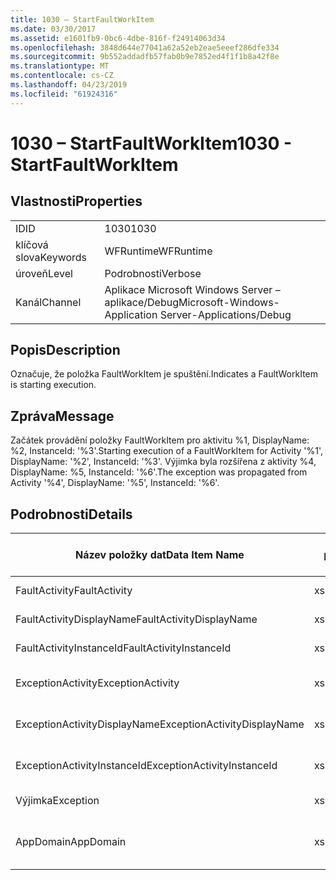 ```yaml
---
title: 1030 – StartFaultWorkItem
ms.date: 03/30/2017
ms.assetid: e1601fb9-0bc6-4dbe-816f-f24914063d34
ms.openlocfilehash: 3848d644e77041a62a52eb2eae5eeef286dfe334
ms.sourcegitcommit: 9b552addadfb57fab0b9e7852ed4f1f1b8a42f8e
ms.translationtype: MT
ms.contentlocale: cs-CZ
ms.lasthandoff: 04/23/2019
ms.locfileid: "61924316"
---
```

# <a name="1030---startfaultworkitem"></a><span data-ttu-id="4aea5-102">1030 – StartFaultWorkItem</span><span class="sxs-lookup"><span data-stu-id="4aea5-102">1030 - StartFaultWorkItem</span></span>
## <a name="properties"></a><span data-ttu-id="4aea5-103">Vlastnosti</span><span class="sxs-lookup"><span data-stu-id="4aea5-103">Properties</span></span>  
  
|||  
|-|-|  
|<span data-ttu-id="4aea5-104">ID</span><span class="sxs-lookup"><span data-stu-id="4aea5-104">ID</span></span>|<span data-ttu-id="4aea5-105">1030</span><span class="sxs-lookup"><span data-stu-id="4aea5-105">1030</span></span>|  
|<span data-ttu-id="4aea5-106">klíčová slova</span><span class="sxs-lookup"><span data-stu-id="4aea5-106">Keywords</span></span>|<span data-ttu-id="4aea5-107">WFRuntime</span><span class="sxs-lookup"><span data-stu-id="4aea5-107">WFRuntime</span></span>|  
|<span data-ttu-id="4aea5-108">úroveň</span><span class="sxs-lookup"><span data-stu-id="4aea5-108">Level</span></span>|<span data-ttu-id="4aea5-109">Podrobnosti</span><span class="sxs-lookup"><span data-stu-id="4aea5-109">Verbose</span></span>|  
|<span data-ttu-id="4aea5-110">Kanál</span><span class="sxs-lookup"><span data-stu-id="4aea5-110">Channel</span></span>|<span data-ttu-id="4aea5-111">Aplikace Microsoft Windows Server – aplikace/Debug</span><span class="sxs-lookup"><span data-stu-id="4aea5-111">Microsoft-Windows-Application Server-Applications/Debug</span></span>|  
  
## <a name="description"></a><span data-ttu-id="4aea5-112">Popis</span><span class="sxs-lookup"><span data-stu-id="4aea5-112">Description</span></span>  
 <span data-ttu-id="4aea5-113">Označuje, že položka FaultWorkItem je spuštění.</span><span class="sxs-lookup"><span data-stu-id="4aea5-113">Indicates a FaultWorkItem is starting execution.</span></span>  
  
## <a name="message"></a><span data-ttu-id="4aea5-114">Zpráva</span><span class="sxs-lookup"><span data-stu-id="4aea5-114">Message</span></span>  
 <span data-ttu-id="4aea5-115">Začátek provádění položky FaultWorkItem pro aktivitu %1, DisplayName: %2, InstanceId: '%3'.</span><span class="sxs-lookup"><span data-stu-id="4aea5-115">Starting execution of a FaultWorkItem for Activity '%1', DisplayName: '%2', InstanceId: '%3'.</span></span>  <span data-ttu-id="4aea5-116">Výjimka byla rozšířena z aktivity %4, DisplayName: %5, InstanceId: '%6'.</span><span class="sxs-lookup"><span data-stu-id="4aea5-116">The exception was propagated from Activity '%4', DisplayName: '%5', InstanceId: '%6'.</span></span>  
  
## <a name="details"></a><span data-ttu-id="4aea5-117">Podrobnosti</span><span class="sxs-lookup"><span data-stu-id="4aea5-117">Details</span></span>  
  
|<span data-ttu-id="4aea5-118">Název položky dat</span><span class="sxs-lookup"><span data-stu-id="4aea5-118">Data Item Name</span></span>|<span data-ttu-id="4aea5-119">Datový typ položky</span><span class="sxs-lookup"><span data-stu-id="4aea5-119">Data Item Type</span></span>|<span data-ttu-id="4aea5-120">Popis</span><span class="sxs-lookup"><span data-stu-id="4aea5-120">Description</span></span>|  
|--------------------|--------------------|-----------------|  
|<span data-ttu-id="4aea5-121">FaultActivity</span><span class="sxs-lookup"><span data-stu-id="4aea5-121">FaultActivity</span></span>|<span data-ttu-id="4aea5-122">xs:string</span><span class="sxs-lookup"><span data-stu-id="4aea5-122">xs:string</span></span>|<span data-ttu-id="4aea5-123">Název typu selhání aktivity.</span><span class="sxs-lookup"><span data-stu-id="4aea5-123">The type name of the fault activity.</span></span>|  
|<span data-ttu-id="4aea5-124">FaultActivityDisplayName</span><span class="sxs-lookup"><span data-stu-id="4aea5-124">FaultActivityDisplayName</span></span>|<span data-ttu-id="4aea5-125">xs:string</span><span class="sxs-lookup"><span data-stu-id="4aea5-125">xs:string</span></span>|<span data-ttu-id="4aea5-126">Zobrazovaný název selhání aktivity.</span><span class="sxs-lookup"><span data-stu-id="4aea5-126">The display name of the fault activity.</span></span>|  
|<span data-ttu-id="4aea5-127">FaultActivityInstanceId</span><span class="sxs-lookup"><span data-stu-id="4aea5-127">FaultActivityInstanceId</span></span>|<span data-ttu-id="4aea5-128">xs:string</span><span class="sxs-lookup"><span data-stu-id="4aea5-128">xs:string</span></span>|<span data-ttu-id="4aea5-129">Id instance selhání aktivity.</span><span class="sxs-lookup"><span data-stu-id="4aea5-129">The instance id of the fault activity.</span></span>|  
|<span data-ttu-id="4aea5-130">ExceptionActivity</span><span class="sxs-lookup"><span data-stu-id="4aea5-130">ExceptionActivity</span></span>|<span data-ttu-id="4aea5-131">xs:string</span><span class="sxs-lookup"><span data-stu-id="4aea5-131">xs:string</span></span>|<span data-ttu-id="4aea5-132">Název typu aktivity, která vyvolala výjimku.</span><span class="sxs-lookup"><span data-stu-id="4aea5-132">The type name of the activity that threw the exception.</span></span>|  
|<span data-ttu-id="4aea5-133">ExceptionActivityDisplayName</span><span class="sxs-lookup"><span data-stu-id="4aea5-133">ExceptionActivityDisplayName</span></span>|<span data-ttu-id="4aea5-134">xs:string</span><span class="sxs-lookup"><span data-stu-id="4aea5-134">xs:string</span></span>|<span data-ttu-id="4aea5-135">Zobrazovaný název aktivity, která vyvolala výjimku.</span><span class="sxs-lookup"><span data-stu-id="4aea5-135">The display name of the activity that threw the exception.</span></span>|  
|<span data-ttu-id="4aea5-136">ExceptionActivityInstanceId</span><span class="sxs-lookup"><span data-stu-id="4aea5-136">ExceptionActivityInstanceId</span></span>|<span data-ttu-id="4aea5-137">xs:string</span><span class="sxs-lookup"><span data-stu-id="4aea5-137">xs:string</span></span>|<span data-ttu-id="4aea5-138">Id instance aktivity, která vyvolala výjimku.</span><span class="sxs-lookup"><span data-stu-id="4aea5-138">The instance id of the activity that threw the exception.</span></span>|  
|<span data-ttu-id="4aea5-139">Výjimka</span><span class="sxs-lookup"><span data-stu-id="4aea5-139">Exception</span></span>|<span data-ttu-id="4aea5-140">xs:string</span><span class="sxs-lookup"><span data-stu-id="4aea5-140">xs:string</span></span>|<span data-ttu-id="4aea5-141">Podrobnosti o výjimce pro výjimku</span><span class="sxs-lookup"><span data-stu-id="4aea5-141">The exception details for the exception</span></span>|  
|<span data-ttu-id="4aea5-142">AppDomain</span><span class="sxs-lookup"><span data-stu-id="4aea5-142">AppDomain</span></span>|<span data-ttu-id="4aea5-143">xs:string</span><span class="sxs-lookup"><span data-stu-id="4aea5-143">xs:string</span></span>|<span data-ttu-id="4aea5-144">Řetězec vrácený funkcí AppDomain.CurrentDomain.FriendlyName.</span><span class="sxs-lookup"><span data-stu-id="4aea5-144">The string returned by AppDomain.CurrentDomain.FriendlyName.</span></span>|
